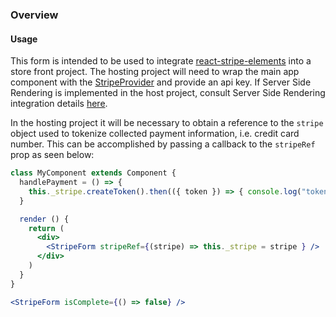 ### Overview

#### Usage
This form is intended to be used to integrate [react-stripe-elements](https://github.com/stripe/react-stripe-elements) into a store front project. The hosting project will need to wrap the main app component with the [StripeProvider](https://github.com/stripe/react-stripe-elements#the-stripe-context-stripeprovider) and provide an api key. If Server Side Rendering is implemented in the host project, consult Server Side Rendering integration details [here](https://github.com/stripe/react-stripe-elements#server-side-rendering-ssr). 

In the hosting project it will be necessary to obtain a reference to the `stripe` object used to tokenize collected payment information, i.e. credit card number. This can be accomplished by passing a callback to the `stripeRef` prop as seen below:
```jsx static
class MyComponent extends Component {
  handlePayment = () => {
    this._stripe.createToken().then(({ token }) => { console.log("token", token); });
  }

  render () {
    return (
      <div>
        <StripeForm stripeRef={(stripe) => this._stripe = stripe } />
      </div>
    )
  }
}
```

```jsx
<StripeForm isComplete={() => false} />
```
